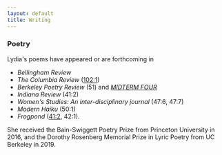 ```yaml
---
layout: default
title: Writing
---
```


### Poetry

Lydia's poems have appeared or are forthcoming in 
* *Bellingham Review*
* *The Columbia Review* ([102:1](https://issuu.com/thecolumbiareview/docs/fall2020combinedd))
* *Berkeley Poetry Review* (51) and [*MIDTERM FOUR*](https://www.ocf.berkeley.edu/~bpr/midterm-four/)
* *Indiana Review* (41:2)
* *Women's Studies: An inter-disciplinary journal* (47:6, 47:7)
* *Modern Haiku* (50:1)
* *Frogpond* ([41:2](/poems/blackberry.md), 42:1).

She received the Bain-Swiggett Poetry Prize from Princeton University in 2016, and the Dorothy Rosenberg Memorial Prize in Lyric Poetry from UC Berkeley in 2019.


